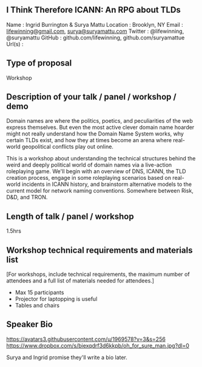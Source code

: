 ## I Think Therefore ICANN: An RPG about TLDs
Name : Ingrid Burrington & Surya Mattu
Location : Brooklyn, NY
Email : lifewinning@gmail.com, surya@suryamattu.com
Twitter : @lifewinning, @suryamattu
GitHub : github.com/lifewinning, github.com/suryamattue
Url(s) : 

## Type of proposal
Workshop

## Description of your talk / panel / workshop / demo

Domain names are where the politics, poetics, and peculiarities of the web express themselves. But even the most active clever domain name hoarder might not really understand how the Domain Name System works, why certain TLDs exist, and how they at times become an arena where real-world geopolitical conflicts play out online. 

This is a workshop about understanding the technical structures behind the weird and deeply political world of domain names via a live-action roleplaying game. We'll begin with an overview of DNS, ICANN, the TLD creation process, engage in some roleplaying scenarios based on real-world incidents in ICANN history, and brainstorm alternative models to the current model for network naming conventions. Somewhere between Risk, D&D, and TRON. 

## Length of talk / panel / workshop
1.5hrs

## Workshop technical requirements and materials list
[For workshops, include technical requirements, the maximum number of attendees and a full list of materials needed for attendees.]
- Max 15 participants
- Projector for laptopping is useful
- Tables and chairs


## Speaker Bio

https://avatars3.githubusercontent.com/u/1969578?v=3&s=256
https://www.dropbox.com/s/biexqdrf3d6kkpb/oh_for_sure_man.jpg?dl=0

Surya and Ingrid promise they'll write a bio later. 